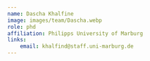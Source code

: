 ```yaml
---
name: Dascha Khalfine
image: images/team/Dascha.webp
role: phd
affiliation: Philipps University of Marburg
links:
    email: khalfind@staff.uni-marburg.de
---
```


